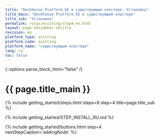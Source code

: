 ```yaml
---
title: "Deckhouse Platform EE в существующем кластере: Установка"
title_main: "Deckhouse Platform EE в существующем кластере"
title_sub: "Установка"
permalink: ru/gs/existing/step4-ee.html
layout: page-nosidebar-notitle
revision: ee
platform_type: existing
platform_code: existing
platform_name: "существующем кластере"
lang: ru
toc: false
---
```


<link rel="stylesheet" type="text/css" href='{{ assets["getting-started.css"].digest_path }}' />
<script type="text/javascript" src='{{ assets["getting-started.js"].digest_path }}'></script>

{::options parse_block_html="false" /}

<h1 class="docs__title">{{ page.title_main }}</h1>
{% include getting_started/steps.html steps=8 step=4 title=page.title_sub %}

{% include getting_started/STEP_INSTALL_RU.md %}

{% include getting_started/buttons.html step=4 nextStepCaption='addingNode' %}
